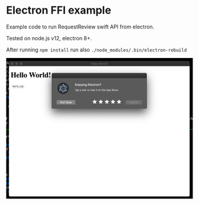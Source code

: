 # Electron FFI example

Example code to run RequestReview swift API from electron.

Tested on node.js v12, electron 8+.

After running `npm install` run also `./node_modules/.bin/electron-rebuild`

![Screenshot](/screenshot.png?raw=true)
